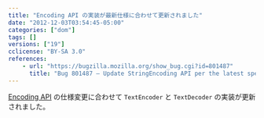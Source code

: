 ```yaml
---
title: "Encoding API の実装が最新仕様に合わせて更新されました"
date: "2012-12-03T03:54:45-05:00"
categories: ["dom"]
tags: []
versions: ["19"]
cclicense: "BY-SA 3.0"
references:
    - url: "https://bugzilla.mozilla.org/show_bug.cgi?id=801487"
      title: "Bug 801487 – Update StringEncoding API per the latest spec and fix some bugs"
---
```

[Encoding API](http://encoding.spec.whatwg.org/#api) の仕様変更に合わせて `TextEncoder` と `TextDecoder` の実装が更新されました。
